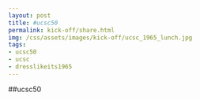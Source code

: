 ```yaml
---
layout: post
title: #ucsc50
permalink: kick-off/share.html
img: /css/assets/images/kick-off/ucsc_1965_lunch.jpg
tags: 
- ucsc50
- ucsc
- dresslikeits1965
---
```

##ucsc50
<div class="tagboard-embed" tgb-slug="ucsc50/205580"></div>
<script src="https://tagboard.com/public/js/embed.js"></script>